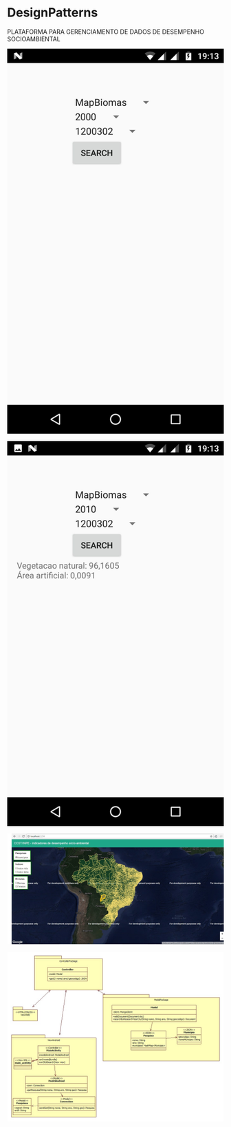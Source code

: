 # DesignPatterns

PLATAFORMA PARA GERENCIAMENTO DE DADOS DE DESEMPENHO SOCIOAMBIENTAL

![Screenshot 50%](https://github.com/VictorAndreoti/DesignPatterns/blob/master/selection.jpg)

![Screenshot](https://github.com/VictorAndreoti/DesignPatterns/blob/master/result.jpg)

![Screenshot](https://github.com/VictorAndreoti/DesignPatterns/blob/master/map.jpg)

![Screenshot](https://github.com/VictorAndreoti/DesignPatterns/blob/master/padroes_de_projeto.jpg)



